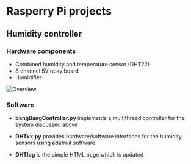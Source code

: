# Rasperry Pi projects

## Humidity controller 
### Hardware components
* Combined humidity and temperature sensor (DHT22)
* 8 channel 5V relay board
* Humidifier

![Overview](HumidityController/Figures/experimentalSetupIGem.svg)

### Software
* __bangBangController.py__ implements a multithread controller for the system discussed above

* __DHTxx.py__ provides hardware/software interfaces for the humidity sensors using adafruit software

* __DHTlog__ is the simple HTML page which is updated
